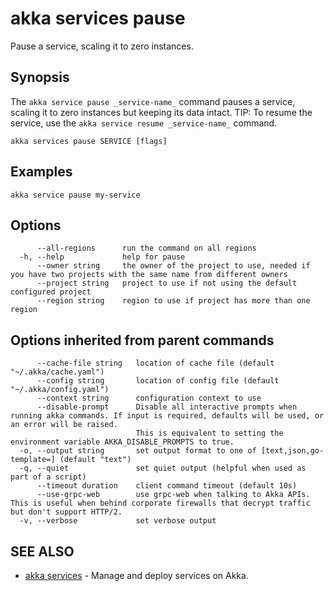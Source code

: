 # akka services pause

Pause a service, scaling it to zero instances.

## Synopsis

The `akka service pause _service-name_` command pauses a service, scaling it to zero instances but keeping its data intact.
TIP: To resume the service, use the `akka service resume _service-name_` command.

```
akka services pause SERVICE [flags]
```

## Examples

```
akka service pause my-service
```

## Options

```
      --all-regions      run the command on all regions
  -h, --help             help for pause
      --owner string     the owner of the project to use, needed if you have two projects with the same name from different owners
      --project string   project to use if not using the default configured project
      --region string    region to use if project has more than one region
```

## Options inherited from parent commands

```
      --cache-file string   location of cache file (default "~/.akka/cache.yaml")
      --config string       location of config file (default "~/.akka/config.yaml")
      --context string      configuration context to use
      --disable-prompt      Disable all interactive prompts when running akka commands. If input is required, defaults will be used, or an error will be raised.
                            This is equivalent to setting the environment variable AKKA_DISABLE_PROMPTS to true.
  -o, --output string       set output format to one of [text,json,go-template=] (default "text")
  -q, --quiet               set quiet output (helpful when used as part of a script)
      --timeout duration    client command timeout (default 10s)
      --use-grpc-web        use grpc-web when talking to Akka APIs. This is useful when behind corporate firewalls that decrypt traffic but don't support HTTP/2.
  -v, --verbose             set verbose output
```

## SEE ALSO

* [akka services](akka_services.html)	 - Manage and deploy services on Akka.
